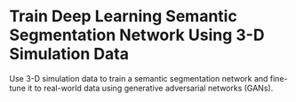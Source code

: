 # **Train Deep Learning Semantic Segmentation Network Using 3-D Simulation Data**

Use 3-D simulation data to train a semantic segmentation network and fine-tune it to real-world data using generative adversarial networks (GANs).

